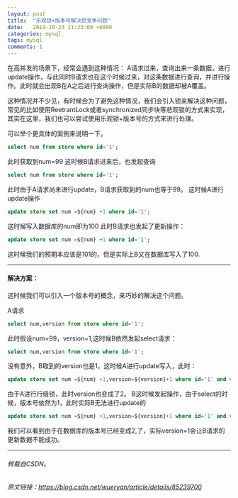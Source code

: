 ```yaml
---
layout: post
title:  "乐观锁+版本号解决锁竞争问题"
date:   2019-10-23 11:23:00 +0800
categories: mysql
tags: mysql
comments: 1
---
```

在高并发的场景下，经常会遇到这种情况：
A请求过来，查询出来一条数据，进行update操作，与此同时B请求也在这个时候过来，对这条数据进行查询，并进行操作。此时就会出现B在A之后进行查询操作，但是实际B的数据却被A覆盖。

这种情况并不少见，有时候会为了避免这种情况，我们会引入锁来解决这种问题，常见的比如使用ReetrantLock或者synchronized同步块等悲观锁的方式来实现，其实在这里，我们也可以尝试使用乐观锁+版本号的方式来进行处理。

可以举个更具体的案例来说明一下。
```sql
select num from store where id='1';
```
此时获取到num=99
这时候B请求进来后，也发起查询
```sql
select num from store where id='1';
```
此时由于A请求尚未进行update，B请求获取到的num也等于99。
这时候A进行update操作
```sql
update store set num =${num} +1 where id='1';
```
这时候写入数据库的num即为100
此时B请求也发起了更新操作：
```sql
update store set num =${num} +1 where id='1';
```
这时候我们的预期本应该是101的，但是实际上B又在数据库写入了100.

---

#### 解决方案：
这时候我们可以引入一个版本号的概念，来巧妙的解决这个问题。

A请求
```sql
select num,version from store where id='1';
```
此时假设num=99，version=1,这时候B依然发起select请求：
```sql
select num,version from store where id='1';
```
没有意外，B取到的version也是1，这时候A进行update写入，此时：
```sql
update store set num =${num} +1,version=${version}+1 where id='1' and version='1'
```
由于A进行行级锁，此时version也变成了2。
B这时候发起操作，由于select的时候，版本号依然为1，此时实际B无法进行update的
```sql
update store set num =${num} +1,version=${version}+1 where id='1' and version='1'
```
我们可以看到由于在数据库的版本号已经变成2,了，实际version=1会让B请求的更新数据不能成功。

----

###### 转载自CSDN。
###### 原文链接：https://blog.csdn.net/wueryan/article/details/85239700